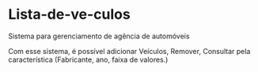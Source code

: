 # Lista-de-ve-culos
Sistema para gerenciamento de agência de automóveis

Com esse sistema, é possível adicionar Veículos, Remover, Consultar pela característica (Fabricante, ano, faixa de valores.)
